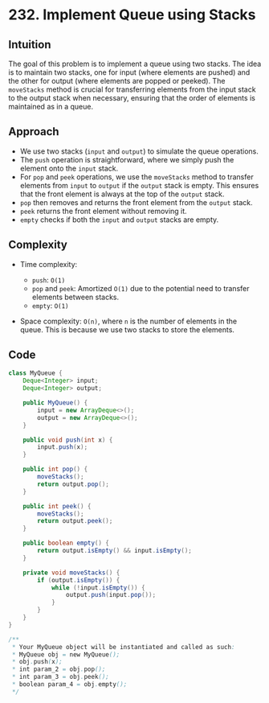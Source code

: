 # 232. Implement Queue using Stacks

## Intuition

The goal of this problem is to implement a queue using two stacks. The idea is to maintain two stacks, one for input (where elements are pushed) and the other for output (where elements are popped or peeked). The `moveStacks` method is crucial for transferring elements from the input stack to the output stack when necessary, ensuring that the order of elements is maintained as in a queue.

## Approach

- We use two stacks (`input` and `output`) to simulate the queue operations.
- The `push` operation is straightforward, where we simply push the element onto the `input` stack.
- For `pop` and `peek` operations, we use the `moveStacks` method to transfer elements from `input` to `output` if the `output` stack is empty. This ensures that the front element is always at the top of the `output` stack.
- `pop` then removes and returns the front element from the `output` stack.
- `peek` returns the front element without removing it.
- `empty` checks if both the `input` and `output` stacks are empty.

## Complexity

- Time complexity:

  - `push`: `O(1)`
  - `pop` and `peek`: Amortized `O(1)` due to the potential need to transfer elements between stacks.
  - `empty`: `O(1)`

- Space complexity: `O(n)`, where `n` is the number of elements in the queue. This is because we use two stacks to store the elements.

## Code

```java
class MyQueue {
    Deque<Integer> input;
    Deque<Integer> output;

    public MyQueue() {
        input = new ArrayDeque<>();
        output = new ArrayDeque<>();
    }

    public void push(int x) {
        input.push(x);
    }

    public int pop() {
        moveStacks();
        return output.pop();
    }

    public int peek() {
        moveStacks();
        return output.peek();
    }

    public boolean empty() {
        return output.isEmpty() && input.isEmpty();
    }

    private void moveStacks() {
        if (output.isEmpty()) {
            while (!input.isEmpty()) {
                output.push(input.pop());
            }
        }
    }
}

/**
 * Your MyQueue object will be instantiated and called as such:
 * MyQueue obj = new MyQueue();
 * obj.push(x);
 * int param_2 = obj.pop();
 * int param_3 = obj.peek();
 * boolean param_4 = obj.empty();
 */
```
